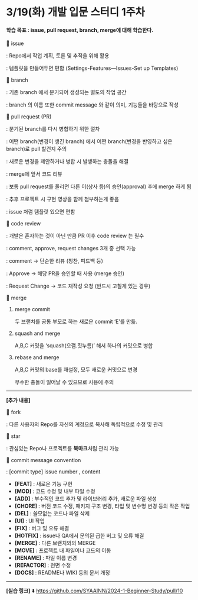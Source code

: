 # 3/19(화) 개발 입문 스터디 1주차

#### 학습 목표 : issue, pull request, branch, merge에 대해 학습한다.

📌 issue

: Repo에서 작업 계획, 토론 및 추적을 위해 활용

: 템플릿을 만들어두면 편함 (Settings-Features—Issues-Set up Templates)

📌 branch

: 기존 branch 에서 분기되어 생성되는 별도의 작업 공간

: branch 의 이름 또한 commit message 와 같이 의미, 기능들을 바탕으로 작성

📌 pull request (PR)

: 분기된 branch를 다시 병합하기 위한 절차

: 어떤 branch(변경이 생긴 branch) 에서 어떤 branch(변경을 반영하고 싶은 branch)로 pull 할건지 주의

: 새로운 변경을 제안하거나 병합 시 발생하는 충돌을 해결

: merge에 앞서 코드 리뷰

: 보통 pull request를 올리면 다른 이(상사 등)의 승인(approval) 후에 merge 하게 됨

: 추후 프로젝트 시 구현 영상을 함께 첨부하는게 좋음

: issue 처럼 템플릿 있으면 편함

📌 code review

: 개발은 혼자하는 것이 아닌 만큼 PR 이후 code review 는 필수

: comment, approve, request changes 3개 중 선택 가능

: comment → 단순한 리뷰 (칭찬, 피드백 등)

: Approve → 해당 PR을 승인할 때 사용 (merge 승인)

: Request Change → 코드 재작성 요청 (반드시 고칠게 있는 경우)

📌 merge

1. merge commit

   두 브랜치를 공통 부모로 하는 새로운 commit ‘E’를 만듦.

2. squash and merge

   A,B,C 커밋을 ‘squash(으깸.짓누름)’ 해서 하나의 커밋으로 병합

3. rebase and merge

   A,B,C 커밋의 base를 재설정, 모두 새로운 커밋으로 변경

   무수한 충돌이 일어날 수 있으므로 사용에 주의

---

**[추가 내용]**

📌 fork

: 다른 사용자의 Repo를 자신의 계정으로 복사해 독립적으로 수정 및 관리

📌 star

: 관심있는 Repo나 프로젝트를 **북마크**처럼 관리 가능

📌 commit message convention

: [commit type] issue number , content

- **[FEAT]** : 새로운 기능 구현
- **[MOD]** : 코드 수정 및 내부 파일 수정
- **[ADD]** : 부수적인 코드 추가 및 라이브러리 추가, 새로운 파일 생성
- **[CHORE]** : 버전 코드 수정, 패키지 구조 변경, 타입 및 변수명 변경 등의 작은 작업
- **[DEL]** : 쓸모없는 코드나 파일 삭제
- **[UI]** : UI 작업
- **[FIX]** : 버그 및 오류 해결
- **[HOTFIX]** : issue나 QA에서 문의된 급한 버그 및 오류 해결
- **[MERGE]** : 다른 브랜치와의 MERGE
- **[MOVE]** : 프로젝트 내 파일이나 코드의 이동
- **[RENAME]** : 파일 이름 변경
- **[REFACTOR]** : 전면 수정
- **[DOCS]** : README나 WIKI 등의 문서 개정

---

**[실습 링크]** ⬇️
https://github.com/SYAAINN/2024-1-Beginner-Study/pull/10
